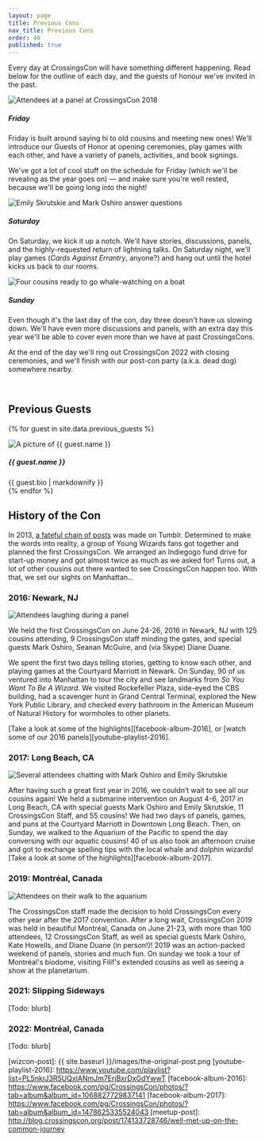 ```yaml
---
layout: page
title: Previous Cons
nav_title: Previous Cons
order: 40
published: true
---
```


Every day at CrossingsCon will have something different happening. Read below for the outline of each day, and the guests of honour we've invited in the past.

<div class="card-deck">
  <div class="card">
    <img class="card-img-top" src="{{site.baseurl}}/images/2019new/panel-audience-square.jpg" alt="Attendees at a panel at CrossingsCon 2018">
    <div class="card-body">
      <h5 class="card-title">Friday</h5>
      <p class="card-text">Friday is built around saying hi to old cousins and meeting new ones! We'll introduce our Guests of Honor at opening ceremonies, play games with each other, and have a variety of panels, activities, and book signings.</p>
      <p class="card-text">We've got a lot of cool stuff on the schedule for Friday (which we'll be revealing as the year goes on) — and make sure you're well rested, because we'll be going long into the night!</p>
    </div>
  </div>
  <div class="card">
    <img class="card-img-top" src="{{site.baseurl}}/images/2019new/invitational-judging-square.jpg" alt="Emily Skrutskie and Mark Oshiro answer questions">
    <div class="card-body">
      <h5 class="card-title">Saturday</h5>
      <p class="card-text">On Saturday, we kick it up a notch. We'll have stories, discussions, panels, and the highly-requested return of lightning talks. On Saturday night, we'll play games (<i>Cards Against Errantry</i>, anyone?) and hang out until the hotel kicks us back to our rooms.</p>
    </div>
  </div>
  <div class="card">
    <img class="card-img-top" src="{{site.baseurl}}/images/2019new/sunday-bridge-square.jpg" alt="Four cousins ready to go whale-watching on a boat">
    <div class="card-body">
      <h5 class="card-title">Sunday</h5>
      <p class="card-text">Even though it's the last day of the con, day three doesn't have us slowing down. We'll have even more discussions and panels, with an extra day this year we'll be able to cover even more than we have at past CrossingsCons.</p>
      <p class="card-text">At the end of the day we'll ring out CrossingsCon 2022 with closing ceremonies, and we'll finish with our post-con party (a.k.a. dead dog) somewhere nearby.</p>
    </div>
  </div>
</div>

<br>

## Previous Guests

<!-- CrossingsCon is proud to welcome our guests of honor for 2022!

If you're not familiar with the works of some of our guests, our staff put together a guide on where to start with each of their respective bibliographies, including some reviews. Take a look at it <a href="{{ site.baseurl }}/pdfs/where_to_start_guests.pdf">here!</a> -->

{% for guest in site.data.previous_guests %}
<div class="row py-3">
  <div class="col-12 col-md-3">
    <img src="{{ site.baseurl }}/images/guests/{{ guest.image }}" alt="A picture of {{ guest.name }}">
  </div>
  <div class="col-12 col-md-9">
    <h5 class="mt-3 mt-md-0">{{ guest.name }}</h5>
    {{ guest.bio | markdownify }}
  </div>
</div>
{% endfor %}

## History of the Con

In 2013, [a fateful chain of posts](https://dispatchrabbi.tumblr.com/post/52352879845/woven-from-sapphire-fiber-robotamputee) was made on Tumblr. Determined to make the words into reality, a group of Young Wizards fans got together and planned the first CrossingsCon. We arranged an Indiegogo fund drive for start-up money and got almost twice as much as we asked for! Turns out, a lot of other cousins out there wanted to see CrossingsCon happen too. With that, we set our sights on Manhattan…

### 2016: Newark, NJ

<img src="{{ site.baseurl }}/images/carousel/2016-audience.jpg" class="img-fluid" alt="Attendees laughing during a panel">

We held the first CrossingsCon on June 24-26, 2016 in Newark, NJ with 125 cousins attending, 9 CrossingsCon staff minding the gates, and special guests Mark Oshiro, Seanan McGuire, and (via Skype) Diane Duane.

We spent the first two days telling stories, getting to know each other, and playing games at the Courtyard Marriott in Newark. On Sunday, 90 of us ventured into Manhattan to tour the city and see landmarks from _So You Want To Be A Wizard_. We visited Rockefeller Plaza, side-eyed the CBS building, had a scavenger hunt in Grand Central Terminal, explored the New York Public Library, and checked every bathroom in the American Museum of Natural History for wormholes to other planets.

[Take a look at some of the highlights][facebook-album-2016], or [watch some of our 2016 panels][youtube-playlist-2016].

### 2017: Long Beach, CA

<img src="{{ site.baseurl }}/images/carousel/hanging-with-mark-and-emily.jpg" class="img-fluid" alt="Several attendees chatting with Mark Oshiro and Emily Skrutskie">

After having such a great first year in 2016, we couldn’t wait to see all our cousins again! We held a submarine intervention on August 4-6, 2017 in Long Beach, CA with special guests Mark Oshiro and Emily Skrutskie, 11 CrossingsCon Staff, and 55 cousins!
We had two days of panels, games, and puns at the Courtyard Marriott in Downtown Long Beach. Then, on Sunday, we walked to the Aquarium of the Pacific to spend the day conversing with our aquatic cousins! 40 of us also took an afternoon cruise and got to exchange spelling tips with the local whale and dolphin wizards!
[Take a look at some of the highlights][facebook-album-2017].

<!-- ## 2018: Summer Meetups
After the 2017 convention, the CrossingsCon staff made the decision to hold CrossingsCon every other year in order to make the convention better and more accessible to attendees. However, two years is a long time to go without seeing your cousins, so we’re hosting meetups across the continental U.S. over the course of the summer!
Find more information [here][meetup-post]. -->

### 2019: Montréal, Canada

<img src="{{ site.baseurl }}/images/2019new/baron1-wide.jpg" class="img-fluid" alt="Attendees on their walk to the aquarium">

The CrossingsCon staff made the decision to hold CrossingsCon every other year after the 2017 convention. After a long wait, CrossingsCon 2019 was held in beautiful Montréal, Canada on June 21-23, with more than 100 attendees, 12 CrossingsCon Staff, as well as special guests Mark Oshiro, Kate Howells, and Diane Duane (in person!)! 2019 was an action-packed weekend of panels, stories and much fun. On sunday we took a tour of Montréal's biodome, visiting Filif's extended cousins as well as seeing a show at the planetarium.

### 2021: Slipping Sideways

[Todo: blurb]

### 2022: Montréal, Canada

[Todo: blurb]

[wizcon-post]: {{ site.baseurl }}/images/the-original-post.png
[youtube-playlist-2016]: https://www.youtube.com/playlist?list=PL5nkrJ3R5UQxlANmJm7ErjBxrDxGdYwwT
[facebook-album-2016]: https://www.facebook.com/pg/CrossingsCon/photos/?tab=album&album_id=1068827729837141
[facebook-album-2017]: https://www.facebook.com/pg/CrossingsCon/photos/?tab=album&album_id=1478625335524043
[meetup-post]: http://blog.crossingscon.org/post/174133728746/well-met-up-on-the-common-journey



